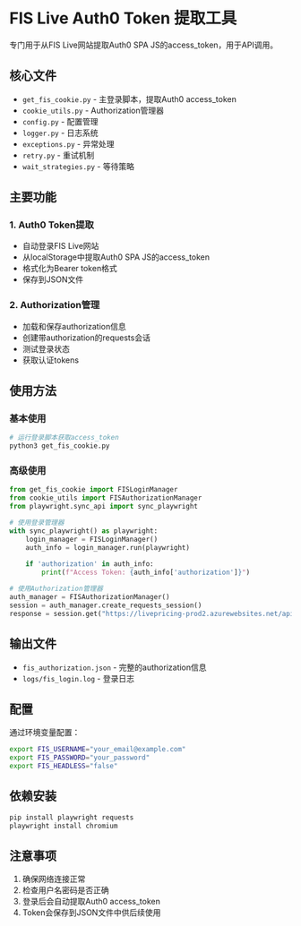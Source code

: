 # FIS Live Auth0 Token 提取工具

专门用于从FIS Live网站提取Auth0 SPA JS的access_token，用于API调用。

## 核心文件

- `get_fis_cookie.py` - 主登录脚本，提取Auth0 access_token
- `cookie_utils.py` - Authorization管理器
- `config.py` - 配置管理
- `logger.py` - 日志系统
- `exceptions.py` - 异常处理
- `retry.py` - 重试机制
- `wait_strategies.py` - 等待策略

## 主要功能

### 1. Auth0 Token提取
- 自动登录FIS Live网站
- 从localStorage中提取Auth0 SPA JS的access_token
- 格式化为Bearer token格式
- 保存到JSON文件

### 2. Authorization管理
- 加载和保存authorization信息
- 创建带authorization的requests会话
- 测试登录状态
- 获取认证tokens

## 使用方法

### 基本使用

```bash
# 运行登录脚本获取access_token
python3 get_fis_cookie.py
```

### 高级使用

```python
from get_fis_cookie import FISLoginManager
from cookie_utils import FISAuthorizationManager
from playwright.sync_api import sync_playwright

# 使用登录管理器
with sync_playwright() as playwright:
    login_manager = FISLoginManager()
    auth_info = login_manager.run(playwright)
    
    if 'authorization' in auth_info:
        print(f"Access Token: {auth_info['authorization']}")

# 使用Authorization管理器
auth_manager = FISAuthorizationManager()
session = auth_manager.create_requests_session()
response = session.get("https://livepricing-prod2.azurewebsites.net/api/v1/product/1/periods")
```

## 输出文件

- `fis_authorization.json` - 完整的authorization信息
- `logs/fis_login.log` - 登录日志

## 配置

通过环境变量配置：

```bash
export FIS_USERNAME="your_email@example.com"
export FIS_PASSWORD="your_password"
export FIS_HEADLESS="false"
```

## 依赖安装

```bash
pip install playwright requests
playwright install chromium
```

## 注意事项

1. 确保网络连接正常
2. 检查用户名密码是否正确
3. 登录后会自动提取Auth0 access_token
4. Token会保存到JSON文件中供后续使用
